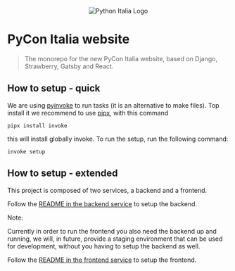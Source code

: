 <p align="center">
    <img src="https://avatars1.githubusercontent.com/u/3573467?s=96" alt="Python Italia Logo" />
</p>

# PyCon Italia website

> The monorepo for the new PyCon Italia website, based on Django, Strawberry,
> Gatsby and React.

## How to setup - quick

We are using [pyinvoke](http://docs.pyinvoke.org/en/1.3/) to run tasks (it is an
alternative to make files). Top install it we recommend to use
[pipx](https://github.com/pipxproject/pipx), with this command

    pipx install invoke

this will install globally invoke. To run the setup, run the following command:

    invoke setup

## How to setup - extended

This project is composed of two services, a backend and a frontend.

Follow the [README in the backend service](./backend/README.md) to setup the
backend.

Note:

Currently in order to run the frontend you also need the backend up and running,
we will, in future, provide a staging environment that can be used for
development, without you having to setup the backend as well.

Follow the [README in the frontend service](./frontend/README.md) to setup the
frontend.
